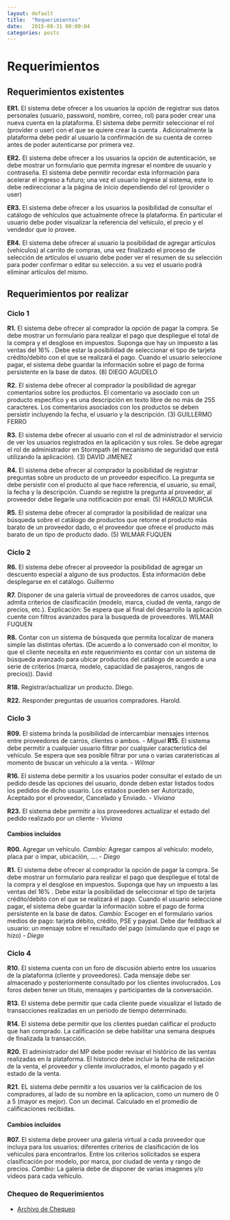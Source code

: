 ```yaml
---
layout: default
title:  "Requerimientos"
date:   2015-08-31 00:00:04
categories: posts
---
```


# Requerimientos

## Requerimientos existentes

**ER1.** El sistema debe ofrecer a los usuarios la opción de registrar sus datos personales (usuario, password, nombre, correo, rol) para poder crear una nueva cuenta en la plataforma. El sistema debe permitir seleccionar el rol (provider o user) con el que se quiere crear la cuenta . Adicionalmente la plataforma debe pedir al usuario la confirmación de su cuenta de correo antes de poder autenticarse por primera vez.

**ER2.** El sistema debe ofrecer a los usuarios la opción de autenticación, se debe mostrar un formulario que permita ingresar el nombre de usuario y contraseña. El sistema debe permitir recordar esta información para acelerar el ingreso a futuro; una vez el usuario ingrese al sistema, este lo debe redireccionar a la página de inicio dependiendo del rol (provider o user)

**ER3.** El sistema debe ofrecer a los usuarios la posibilidad de consultar el catálogo de vehículos que actualmente ofrece la plataforma. En particular el usuario debe poder visualizar la referencia del vehículo, el precio y el vendedor que lo provee.

**ER4.** El sistema debe ofrecer al usuario la posibilidad de agregar artículos (vehículos) al carrito de compras, una vez finalizado el proceso de selección de artículos el usuario debe poder ver el resumen de su selección para poder confirmar o editar su selección. a su vez el usuario podrá eliminar artículos del mismo.

## Requerimientos por realizar

### Ciclo 1

**R1.** El sistema debe ofrecer al comprador la opción de pagar la compra. Se debe mostrar un formulario para realizar el pago que despliegue el total de la compra y el desglose en impuestos. Suponga que hay un impuesto a las ventas del 16% . Debe estar la posibilidad de seleccionar el tipo de tarjeta crédito/debito con el que se realizará el pago. Cuando el usuario seleccione pagar, el sistema debe guardar la información sobre el pago de forma persistente en la base de datos. (8) DIEGO AGUDELO

**R2.** El sistema debe ofrecer al comprador la posibilidad de agregar comentarios sobre los productos. El comentario va  asociado con un producto específico y es una descripción en texto libre de no más de 255 caracteres. Los comentarios asociados con los productos se deben persistir incluyendo la fecha, el usuario y la descripción.  (3) GUILLERMO FERRO

**R3.** El sistema debe ofrecer al usuario con el rol de administrador el servicio de ver los usuarios registrados en la aplicación y sus roles. Se debe agregar el rol de administrador en Stormpath (el mecanismo de seguridad que está utilizando la aplicación). (3) DAVID JIMENEZ

**R4.** El sistema debe ofrecer al comprador la posibilidad de registrar preguntas sobre un producto de un proveedor específico. La pregunta se debe persistir con el producto al que hace referencia, el usuario, su email, la fecha y la descripción.  Cuando se registre la pregunta al proveedor, al proveedor debe llegarle una notificación por email. (5) HAROLD MURCIA

**R5.**  El sistema debe ofrecer al comprador la posibilidad de realizar una búsqueda sobre el catálogo de productos que retorne el producto más barato de un proveedor dado, o el proveedor que ofrece el producto más barato de un tipo de producto dado. (5)  WILMAR FUQUEN

### Ciclo 2

**R6.** El sistema debe ofrecer al proveedor la posibilidad de agregar un descuento especial a alguno de sus productos. Esta información debe desplegarse en el catálogo. Guillermo 

**R7.** Disponer de una galería virtual de proveedores de carros usados, que admita criterios de clasificación (modelo, marca, ciudad de venta, rango de precios, etc.). Explicación: Se espera que al final del desarrollo la aplicación cuente con filtros avanzados para la busqueda de proveedores. WILMAR FUQUEN

**R8.** Contar con un sistema de búsqueda que permita localizar de manera simple las distintas ofertas. (De acuerdo a lo conversado con el monitor, lo que el cliente necesita en este requerimiento es contar con un sistema de búsqueda avanzado para ubicar productos del catálogo de acuerdo a una serie de criterios (marca, modelo, capacidad de pasajeros, rangos de precios)). David 

**R18.** Registrar/actualizar un producto. Diego.

**R22.** Responder preguntas de usuarios compradores. Harold.

### Ciclo 3
**R09.** El sistema brinda la posibilidad de intercambiar mensajes internos entre proveedores de carros, clientes o ambos. - _Miguel_
**R15.** El sistema debe permitir a cualquier usuario filtrar por cualquier caracteristica del vehículo. Se espera que sea posible filtrar por una o varias carateristicas al momento de buscar un vehiculo a la venta. - _Wilmar_

**R16.** El sistema debe permitir a los usuarios poder consultar el estado de un pedido desde las opciones del usuario, donde deben estar listados todos los pedidos de dicho usuario. Los estados pueden ser Autorizado, Aceptado por el proveedor, Cancelado y Enviado. - _Viviana_

**R23.** El sistema debe permitir a los proveedores actualizar el estado del pedido realizado por un cliente - _Viviana_

#### Cambios incluídos

**R00.** Agregar un vehículo. _Cambio:_ Agregar campos al vehículo: modelo, placa par o impar, ubicación, .... - _Diego_
 
 **R1.** El sistema debe ofrecer al comprador la opción de pagar la compra. Se debe mostrar un formulario para realizar el pago que despliegue el total de la compra y el desglose en impuestos. Suponga que hay un impuesto a las ventas del 16% . Debe estar la posibilidad de seleccionar el tipo de tarjeta crédito/debito con el que se realizará el pago. Cuando el usuario seleccione pagar, el sistema debe guardar la información sobre el pago de forma persistente en la base de datos. _Cambio:_ Escoger en el formulario varios medios de pago: tarjeta débito, crédito, PSE y paypal. 
Debe dar feddback al usuario: un mensaje sobre el resultado del pago (simulando que el pago se hizo) - _Diego_

### Ciclo 4

**R10.** El sistema cuenta con un foro de discusión abierto entre los usuarios de la plataforma (cliente y proveedores). Cada mensaje debe ser almacenado y posteriormente consultado por los clientes involucrados. Los foros deben tener un titulo, mensajes y participantes de la conversación.

**R13.** El sistema debe permitir que cada cliente puede visualizar el listado de transacciones realizadas en un periodo de tiempo determinado.

**R14.** El sistema debe permitir que los clientes puedan calificar el producto que han comprado. La calificación se debe habilitar una semana después de finalizada la transacción.

**R20.** El administrador del MP debe poder revisar el histórico de las ventas realizadas en la plataforma. El historico debe incluir la fecha de relización de la venta, el proveedor y cliente involucrados, el monto pagado y el estado de la venta.

**R21.** EL sistema debe permitir a los usuarios ver la calificacion de los compradores, al lado de su nombre en la aplicacion, como un numero de 0 a 5 (mayor es mejor). Con un decimal. Calculado en el promedio de calificaciones recibidas.

#### Cambios incluídos

**R07.** El sistema debe proveer una galeria virtual a cada proveedor que incluya para los usuarios: diferentes criterios de clasificación de los vehiculos para encontrarlos. Entre los criterios solicitados se espera clasificación por modelo, por marca, por ciudad de venta y rango de precios.  _Cambio:_ La galería debe de disponer de varias imagenes y/o videos para cada vehículo.

### Chequeo de Requerimientos
*	[Archivo de Chequeo](https://docs.google.com/spreadsheets/d/1gbqvh-xTR9Dhh9Hh1EkAM7dDza2q9yeNAdvAw7Zd8qU/edit?usp=sharing)
